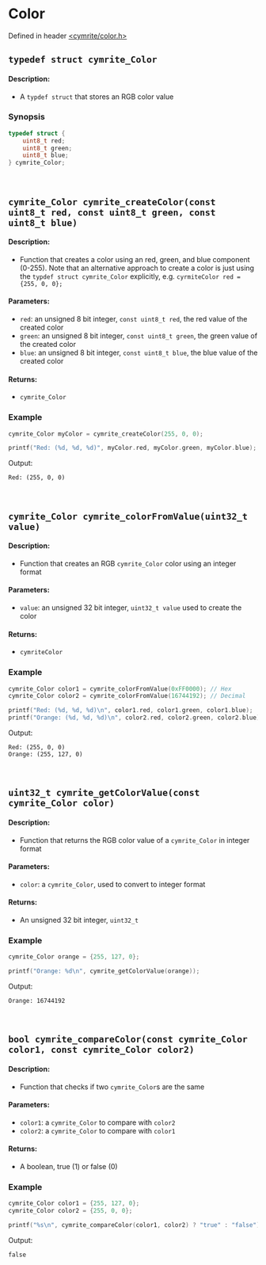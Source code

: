 # Color

Defined in header [<cymrite/color.h>](../include/cymrite/color.h)

## `typedef struct cymrite_Color`

#### Description:
- A `typdef struct` that stores an RGB color value

### Synopsis
```c
typedef struct {
	uint8_t red;
	uint8_t green;
	uint8_t blue;
} cymrite_Color;
```

<br/>


## `cymrite_Color cymrite_createColor(const uint8_t red, const uint8_t green, const uint8_t blue)`

#### Description:
- Function that creates a color using an red, green, and blue component (0-255). Note that an alternative approach to create a color is just using the `typdef struct cymrite_Color` explicitly, e.g. `cyrmiteColor red = {255, 0, 0};`

#### Parameters:
- `red`: an unsigned 8 bit integer, `const uint8_t red`, the red value of the created color
- `green`: an unsigned 8 bit integer, `const uint8_t green`, the green value of the created color
- `blue`: an unsigned 8 bit integer, `const uint8_t blue`, the blue value of the created color

#### Returns:
- `cymrite_Color`

### Example
```c
cymrite_Color myColor = cymrite_createColor(255, 0, 0);

printf("Red: (%d, %d, %d)", myColor.red, myColor.green, myColor.blue);
```
Output:
```
Red: (255, 0, 0)
```

<br/>


## `cymrite_Color cymrite_colorFromValue(uint32_t value)`

#### Description:
- Function that creates an RGB `cymrite_Color` color using an integer format

#### Parameters:
- `value`: an unsigned 32 bit integer, `uint32_t value` used to create the color

#### Returns:
- `cymriteColor`

### Example
```c
cymrite_Color color1 = cymrite_colorFromValue(0xFF0000); // Hex
cymrite_Color color2 = cymrite_colorFromValue(16744192); // Decimal

printf("Red: (%d, %d, %d)\n", color1.red, color1.green, color1.blue);
printf("Orange: (%d, %d, %d)\n", color2.red, color2.green, color2.blue);
```
Output:
```
Red: (255, 0, 0)
Orange: (255, 127, 0)
```

<br/>


## `uint32_t cymrite_getColorValue(const cymrite_Color color)`

#### Description:
- Function that returns the RGB color value of a `cymrite_Color` in integer format

#### Parameters:
- `color`: a `cymrite_Color`, used to convert to integer format

#### Returns:
- An unsigned 32 bit integer, `uint32_t`

### Example
```c
cymrite_Color orange = {255, 127, 0};

printf("Orange: %d\n", cymrite_getColorValue(orange));
```
Output:
```
Orange: 16744192
```

<br/>


## `bool cymrite_compareColor(const cymrite_Color color1, const cymrite_Color color2)`

#### Description:
- Function that checks if two `cymrite_Color`s are the same

#### Parameters:
- `color1`: a `cymrite_Color` to compare with `color2`
- `color2`: a `cymrite_Color` to compare with `color1`

#### Returns:
- A boolean, true (1) or false (0)

### Example
```c
cymrite_Color color1 = {255, 127, 0};
cymrite_Color color2 = {255, 0, 0};

printf("%s\n", cymrite_compareColor(color1, color2) ? "true" : "false");
```
Output:
```
false
```